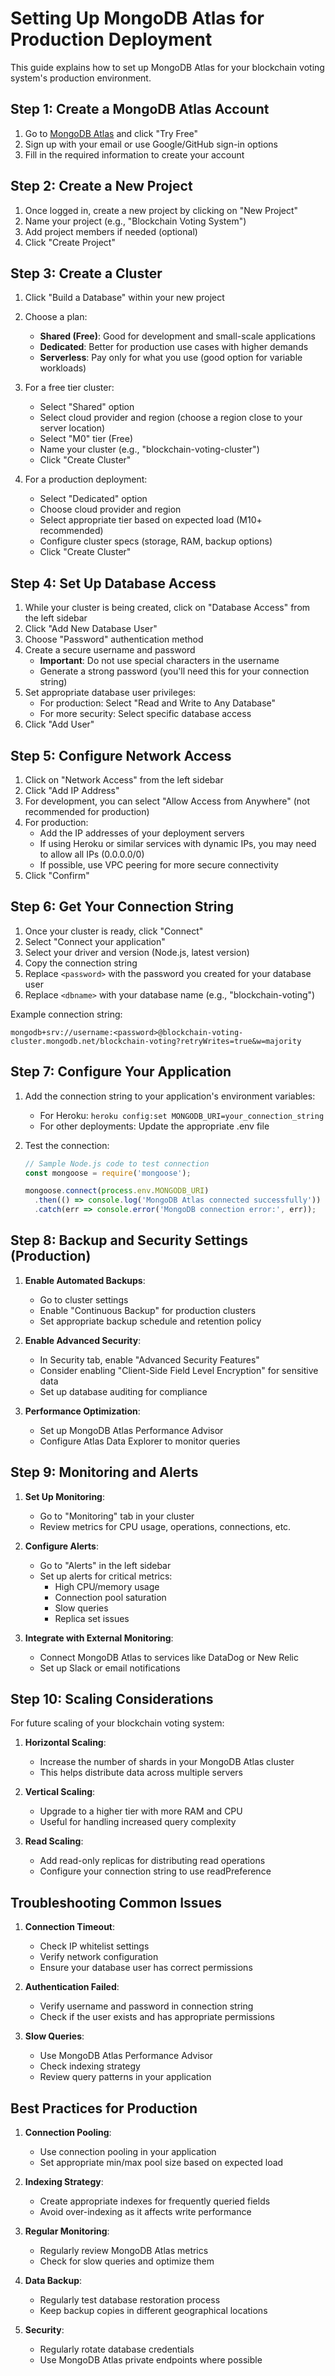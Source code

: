 # Setting Up MongoDB Atlas for Production Deployment

This guide explains how to set up MongoDB Atlas for your blockchain voting system's production environment.

## Step 1: Create a MongoDB Atlas Account

1. Go to [MongoDB Atlas](https://www.mongodb.com/cloud/atlas) and click "Try Free"
2. Sign up with your email or use Google/GitHub sign-in options
3. Fill in the required information to create your account

## Step 2: Create a New Project

1. Once logged in, create a new project by clicking on "New Project"
2. Name your project (e.g., "Blockchain Voting System")
3. Add project members if needed (optional)
4. Click "Create Project"

## Step 3: Create a Cluster

1. Click "Build a Database" within your new project
2. Choose a plan:
   - **Shared (Free)**: Good for development and small-scale applications
   - **Dedicated**: Better for production use cases with higher demands
   - **Serverless**: Pay only for what you use (good option for variable workloads)

3. For a free tier cluster:
   - Select "Shared" option
   - Select cloud provider and region (choose a region close to your server location)
   - Select "M0" tier (Free)
   - Name your cluster (e.g., "blockchain-voting-cluster")
   - Click "Create Cluster"

4. For a production deployment:
   - Select "Dedicated" option
   - Choose cloud provider and region
   - Select appropriate tier based on expected load (M10+ recommended)
   - Configure cluster specs (storage, RAM, backup options)
   - Click "Create Cluster"

## Step 4: Set Up Database Access

1. While your cluster is being created, click on "Database Access" from the left sidebar
2. Click "Add New Database User"
3. Choose "Password" authentication method
4. Create a secure username and password
   - **Important**: Do not use special characters in the username
   - Generate a strong password (you'll need this for your connection string)
5. Set appropriate database user privileges:
   - For production: Select "Read and Write to Any Database"
   - For more security: Select specific database access
6. Click "Add User"

## Step 5: Configure Network Access

1. Click on "Network Access" from the left sidebar
2. Click "Add IP Address"
3. For development, you can select "Allow Access from Anywhere" (not recommended for production)
4. For production:
   - Add the IP addresses of your deployment servers
   - If using Heroku or similar services with dynamic IPs, you may need to allow all IPs (0.0.0.0/0)
   - If possible, use VPC peering for more secure connectivity
5. Click "Confirm"

## Step 6: Get Your Connection String

1. Once your cluster is ready, click "Connect"
2. Select "Connect your application"
3. Select your driver and version (Node.js, latest version)
4. Copy the connection string
5. Replace `<password>` with the password you created for your database user
6. Replace `<dbname>` with your database name (e.g., "blockchain-voting")

Example connection string:
```
mongodb+srv://username:<password>@blockchain-voting-cluster.mongodb.net/blockchain-voting?retryWrites=true&w=majority
```

## Step 7: Configure Your Application

1. Add the connection string to your application's environment variables:
   - For Heroku: `heroku config:set MONGODB_URI=your_connection_string`
   - For other deployments: Update the appropriate .env file

2. Test the connection:
   ```javascript
   // Sample Node.js code to test connection
   const mongoose = require('mongoose');
   
   mongoose.connect(process.env.MONGODB_URI)
     .then(() => console.log('MongoDB Atlas connected successfully'))
     .catch(err => console.error('MongoDB connection error:', err));
   ```

## Step 8: Backup and Security Settings (Production)

1. **Enable Automated Backups**:
   - Go to cluster settings
   - Enable "Continuous Backup" for production clusters
   - Set appropriate backup schedule and retention policy

2. **Enable Advanced Security**:
   - In Security tab, enable "Advanced Security Features" 
   - Consider enabling "Client-Side Field Level Encryption" for sensitive data
   - Set up database auditing for compliance

3. **Performance Optimization**:
   - Set up MongoDB Atlas Performance Advisor
   - Configure Atlas Data Explorer to monitor queries

## Step 9: Monitoring and Alerts

1. **Set Up Monitoring**:
   - Go to "Monitoring" tab in your cluster
   - Review metrics for CPU usage, operations, connections, etc.

2. **Configure Alerts**:
   - Go to "Alerts" in the left sidebar
   - Set up alerts for critical metrics:
     - High CPU/memory usage
     - Connection pool saturation
     - Slow queries
     - Replica set issues

3. **Integrate with External Monitoring**:
   - Connect MongoDB Atlas to services like DataDog or New Relic
   - Set up Slack or email notifications

## Step 10: Scaling Considerations

For future scaling of your blockchain voting system:

1. **Horizontal Scaling**:
   - Increase the number of shards in your MongoDB Atlas cluster
   - This helps distribute data across multiple servers

2. **Vertical Scaling**:
   - Upgrade to a higher tier with more RAM and CPU
   - Useful for handling increased query complexity

3. **Read Scaling**:
   - Add read-only replicas for distributing read operations
   - Configure your connection string to use readPreference

## Troubleshooting Common Issues

1. **Connection Timeout**:
   - Check IP whitelist settings
   - Verify network configuration
   - Ensure your database user has correct permissions

2. **Authentication Failed**:
   - Verify username and password in connection string
   - Check if the user exists and has appropriate permissions

3. **Slow Queries**:
   - Use MongoDB Atlas Performance Advisor
   - Check indexing strategy
   - Review query patterns in your application

## Best Practices for Production

1. **Connection Pooling**:
   - Use connection pooling in your application
   - Set appropriate min/max pool size based on expected load

2. **Indexing Strategy**:
   - Create appropriate indexes for frequently queried fields
   - Avoid over-indexing as it affects write performance

3. **Regular Monitoring**:
   - Regularly review MongoDB Atlas metrics
   - Check for slow queries and optimize them

4. **Data Backup**:
   - Regularly test database restoration process
   - Keep backup copies in different geographical locations

5. **Security**:
   - Regularly rotate database credentials
   - Use MongoDB Atlas private endpoints where possible 